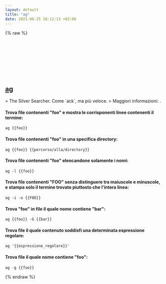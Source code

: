 ```yaml
---
layout: default
title: "ag"
date: 2021-06-25 18:12:13 +02:00
---
```

{% raw %}
<h2 id="ag">
  <a href="/it/common/ag.html">ag</a> <a href="#ag"><svg class="icon">
    <use href="/assets/images/unicode_sprite.svg#link" />
  </svg></a>
</h2>
> The Silver Searcher. Come `ack`, ma più veloce.
> Maggiori informazioni: <https://github.com/ggreer/the_silver_searcher>.

#### Trova file contenenti "foo" e mostra le corrisponenti linee contenenti il termine:
```shell
ag {{foo}}
```
#### Trova file contenenti "foo" in una specifica directory:
```shell
ag {{foo}} {{percorso/alla/directory}}
```
#### Trova file contenenti "foo" elencandone solamente i nomi:
```shell
ag -l {{foo}}
```
#### Trova file contenenti "FOO" senza distinguere tra maiuscole e minuscole, e stampa solo il termine trovato piuttosto che l'intera linea:
```shell
ag -i -o {{FOO}}
```
#### Trova "foo" in file il quale nome contiene "bar":
```shell
ag {{foo}} -G {{bar}}
```
#### Trova file il quale contenuto soddisfi una determinata espressione regolare:
```shell
ag '{{espressione_regolare}}'
```
#### Trova file il quale nome contiene "foo":
```shell
ag -g {{foo}}
```
{% endraw %}